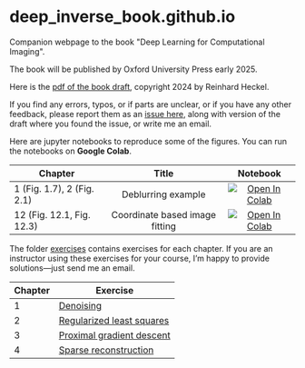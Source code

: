 # deep_inverse_book.github.io

Companion webpage to the book "Deep Learning for Computational Imaging".

The book will be published by Oxford University Press early 2025. 

Here is the [pdf of the book draft](/assets/deep_inverse_reader.pdf), copyright 2024 by Reinhard Heckel.

If you find any errors, typos, or if parts are unclear, or if you have any other feedback, please report them as an [issue here](https://github.com/MLI-lab/deep_inverse_book.github.io/issues), along with version of the draft where you found the issue, or write me an email.

Here are jupyter notebooks to reproduce some of the figures. You can run the notebooks on **Google Colab**.

Chapter| Title |  Notebook |
|-|:-:|:-:|
1 (Fig. 1.7), 2 (Fig. 2.1) | Deblurring example | [![Open In Colab](https://colab.research.google.com/assets/colab-badge.svg)](https://colab.research.google.com/github/MLI-lab/deep_inverse_book.github.io/blob/main/code/deblurring_example.ipynb) |
12 (Fig. 12.1, Fig. 12.3) | Coordinate based image fitting  | [![Open In Colab](https://colab.research.google.com/assets/colab-badge.svg)](https://colab.research.google.com/github/MLI-lab/deep_inverse_book.github.io/blob/main/code/coordinate_based_image_fitting.ipynb) | 


The folder [exercises](/assets/exercises/) contains exercises for each chapter.
If you are an instructor using these exercises for your course, I’m happy to provide solutions—just send me an email. 

| Chapter | Exercise |
|---------|----------|
| 1       | [Denoising](/assets/exercises/chapter1/hw1_denoising.pdf) |
| 2       | [Regularized least squares](/assets/exercises/chapter2/hw3_regularization.pdf) |
| 3       | [Proximal gradient descent](/assets/exercises/chapter3/hw2_gradient_descent.pdf) |
| 4       | [Sparse reconstruction](/assets/exercises/chapter4/ch4_exercises_sparsity.pdf) |
